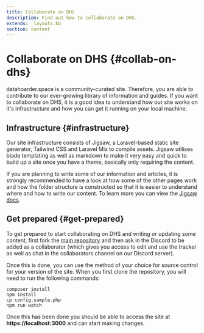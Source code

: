 ```yaml
---
title: Collaborate on DHS
description: Find out how to collaborate on DHS.
extends: _layouts.kb
section: content
---
```


# Collaborate on DHS {#collab-on-dhs}

datahoarder.space is a community-curated site. Therefore, you are able to contribute to our ever-growing library of information and guides. If you want to collaborate on DHS, it is a good idea to understand how our site works on it's infrastructure and how you can get it running on your local machine.

## Infrastructure {#infrastructure}

Our site infrastructure consists of Jigsaw, a Laravel-based static site generator, Tailwind CSS and Laravel Mix to compile assets. Jigsaw utilises blade templating as well as markdown to make it very easy and quick to build up a site once you have a theme, basically only requiring the content.

If you are planning to write some of our information and articles, it is strongly recommended to have a look at how some of the other pages work and how the folder structure is constructed so that it is easier to understand where and how to write our content. To learn more you can view the <a href="https://jigsaw.tighten.co/docs/installation">Jigsaw docs</a>.

## Get prepared {#get-prepared}

To get prepared to start collaborating on DHS and writing or updating some content, first fork the <a href="https://github.com/datahoarder-space/datahoarder-space">main repository</a> and then ask in the Discord to be added as a collaborator (which gives you access to edit and use the tracker as well as chat in the collaborators channel on our Discord server). 

Once this is done, you can use the method of your choice for source control for your version of the site. When you first clone the repository, you will need to run the following commands:

```text
composer install
npm install
cp config.sample.php
npm run watch
```

Once this has been done you should be able to access the site at <b>https://localhost:3000</b> and can start making changes.